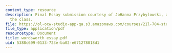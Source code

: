 ```yaml
---
content_type: resource
description: Final Essay submission courtesy of JoHanna Przybylowski, a student in
  the class.
file: https://ol-ocw-studio-app-qa.s3.amazonaws.com/courses/21l-704-studies-in-poetry-british-poetry-and-the-sciences-of-the-mind-fall-2004/5388c6990133723eba02e671278018d1_wordsworth_essay.pdf
file_type: application/pdf
resourcetype: Document
title: wordsworth_essay.pdf
uid: 5388c699-0133-723e-ba02-e671278018d1
---
```

